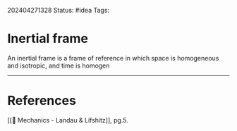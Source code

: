 202404271328
Status: #idea
Tags:

# Inertial frame

An inertial frame is a frame of reference in which space is homogeneous and isotropic, and time is homogen


___
# References
[[📕 Mechanics - Landau & Lifshitz]], pg.5.